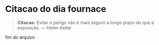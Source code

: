# Citacao do dia fournace

> **Citacao:** Evitar o perigo não é mais seguro a longo prazo do que a exposição. — Helen Keller

fim do arquivo